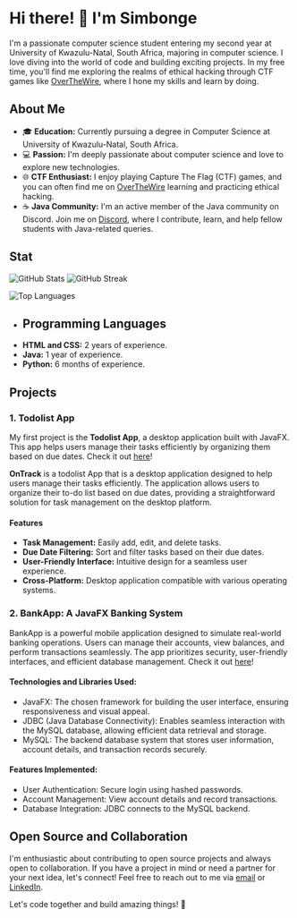 # Hi there! 👋 I'm Simbonge

I'm a passionate computer science student entering my second year at University of Kwazulu-Natal, South Africa, majoring in computer science. I love diving into the world of code and building exciting projects. In my free time, you'll find me exploring the realms of ethical hacking through CTF games like [OverTheWire](https://overthewire.org/wargames/), where I hone my skills and learn by doing.

## About Me

- 🎓 **Education:** Currently pursuing a degree in Computer Science at University of Kwazulu-Natal, South Africa.
- 💻 **Passion:** I'm deeply passionate about computer science and love to explore new technologies.
- 🌐 **CTF Enthusiast:** I enjoy playing Capture The Flag (CTF) games, and you can often find me on [OverTheWire](https://overthewire.org/wargames/) learning and practicing ethical hacking.
- ☕ **Java Community:** I'm an active member of the Java community on Discord. Join me on [Discord](https://discord.gg/together-java-272761734820003841), where I contribute, learn, and help fellow students with Java-related queries.

## Stat
![GitHub Stats](https://github-readme-stats.vercel.app/api?username=SimbongeN&theme=dark&hide_border=false&include_all_commits=false&count_private=false)
![GitHub Streak](https://github-readme-streak-stats.herokuapp.com/?user=SimbongeN&theme=dark&hide_border=false)

![Top Languages](https://github-readme-stats.vercel.app/api/top-langs/?username=SimbongeN&theme=dark&hide_border=false&include_all_commits=false&count_private=false&layout=compact)

- ## Programming Languages
- **HTML and CSS:** 2 years of experience.
- **Java:** 1 year of experience.
- **Python:** 6 months of experience.  

## Projects

### 1. Todolist App

My first project is the **Todolist App**, a desktop application built with JavaFX. This app helps users manage their tasks efficiently by organizing them based on due dates. Check it out [here](https://github.com/SimbongeN/todolist_app)!

**OnTrack** is a todolist App that is a desktop application designed to help users manage their tasks efficiently. The application allows users to organize their to-do list based on due dates, providing a straightforward solution for task management on the desktop platform.

#### Features

- **Task Management:** Easily add, edit, and delete tasks.
- **Due Date Filtering:** Sort and filter tasks based on their due dates.
- **User-Friendly Interface:** Intuitive design for a seamless user experience.
- **Cross-Platform:** Desktop application compatible with various operating systems.

### 2. BankApp: A JavaFX Banking System
BankApp is a powerful mobile application designed to simulate real-world banking operations. Users can manage their accounts, view balances, and perform transactions seamlessly. The app prioritizes security, user-friendly interfaces, and efficient database management. Check it out [here](https://github.com/SimbongeN/BankApp)!

#### Technologies and Libraries Used:
- JavaFX: The chosen framework for building the user interface, ensuring responsiveness and visual appeal.
- JDBC (Java Database Connectivity): Enables seamless interaction with the MySQL database, allowing efficient data retrieval and storage.
- MySQL: The backend database system that stores user information, account details, and transaction records securely.
#### Features Implemented:
- User Authentication: Secure login using hashed passwords.
- Account Management: View account details and record transactions.
- Database Integration: JDBC connects to the MySQL backend.

## Open Source and Collaboration
I'm enthusiastic about contributing to open source projects and always open to collaboration. If you have a project in mind or need a partner for your next idea, let's connect! Feel free to reach out to me via [email](mailto:simbongendlovu47@gmail.com) or [LinkedIn](https://www.linkedin.com/in/SimbongeNdlovu/).

Let's code together and build amazing things! 🚀


<!---
SimbongeN/SimbongeN is a ✨ special ✨ repository because its `README.md` (this file) appears on your GitHub profile.
You can click the Preview link to take a look at your changes.
--->
